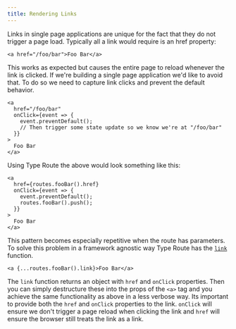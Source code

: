 ```yaml
---
title: Rendering Links
---
```


Links in single page applications are unique for the fact that they do not trigger a page load. Typically all a link would require is an href property:

```tsx
<a href="/foo/bar">Foo Bar</a>
```

This works as expected but causes the entire page to reload whenever the link is clicked. If we're building a single page application we'd like to avoid that. To do so we need to capture link clicks and prevent the default behavior.

```tsx
<a
  href="/foo/bar"
  onClick={event => {
    event.preventDefault();
    // Then trigger some state update so we know we're at "/foo/bar"
  }}
>
  Foo Bar
</a>
```

Using Type Route the above would look something like this:

```tsx
<a
  href={routes.fooBar().href}
  onClick={event => {
    event.preventDefault();
    routes.fooBar().push();
  }}
>
  Foo Bar
</a>
```

This pattern becomes especially repetitive when the route has parameters. To solve this problem in a framework agnostic way Type Route has the [`link`](../api-reference/route-definition/link.md) function.

```tsx
<a {...routes.fooBar().link}>Foo Bar</a>
```

The `link` function returns an object with `href` and `onClick` properties. Then you can simply destructure these into the props of the `<a>` tag and you achieve the same functionality as above in a less verbose way. Its important to provide both the `href` and `onClick` properties to the link. `onClick` will ensure we don't trigger a page reload when clicking the link and `href` will ensure the browser still treats the link as a link.
